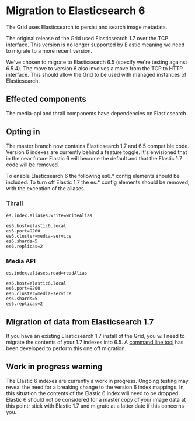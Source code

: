 # Migration to Elasticsearch 6

The Grid uses Elasticsearch to persist and search image metadata.

The original release of the Grid used Elasticsearch 1.7 over the TCP interface.
This version is no longer supported by Elastic meaning we need to migrate to a more recent version.

We've chosen to migrate to Elasticsearch 6.5 (specify we're testing against 6.5.4).
The move to version 6 also involves a move from the TCP to HTTP interface.
This should allow the Grid to be used with managed instances of Elasticsearch.


## Effected components

The media-api and thrall components have dependencies on Elasticsearch.


## Opting in

The master branch now contains Elasticsearch 1.7 and 6.5 compatible code.
Version 6 indexes are currently behind a feature toggle. It's envisioned that
in the near future Elastic 6 will become the default and that the Elastic 1.7 code will be removed.

To enable Elasticsearch 6 the following es6.* config elements should be included.
To turn off Elastic 1.7 the es.* config elements should be removed, with the exception of the aliases.


### Thrall

```
es.index.aliases.write=writeAlias

es6.host=elastic6.local
es6.port=9200
es6.cluster=media-service
es6.shards=5
es6.replicas=2
```

### Media API

```
es.index.aliases.read=readAlias

es6.host=elastic6.local
es6.port=9200
es6.cluster=media-service
es6.shards=5
es6.replicas=2
```


## Migration of data from Elasticsearch 1.7

If you have an existing Elasticsearch 1.7 install of the Grid, you will need to migrate the contents of
your 1.7 indexes into 6.5. A [command line tool](../migration) has been developed to perform this one off migration.


## Work in progress warning

The Elastic 6 indexes are currently a work in progress. Ongoing testing may reveal the need for a breaking change to the version 6 index mappings.
In this situation the contents of the Elastic 6 index will need to be dropped. Elastic 6 should not be considered for a master copy of your
image data at this point; stick with Elastic 1.7 and migrate at a latter date if this concerns you.
